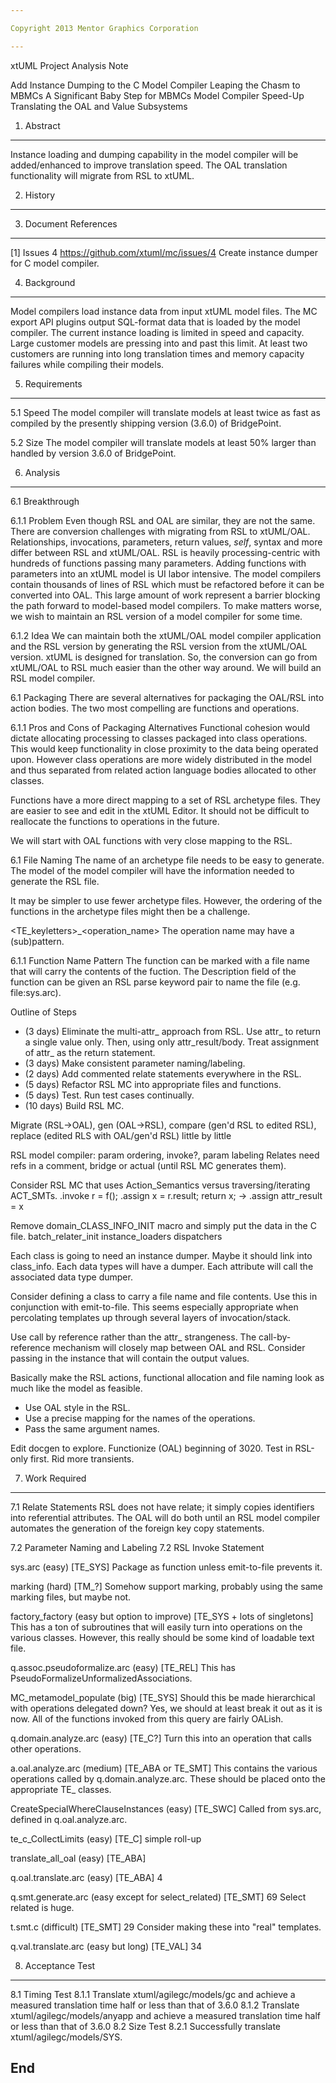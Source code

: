 ```yaml
---

Copyright 2013 Mentor Graphics Corporation

---
```


xtUML Project Analysis Note

Add Instance Dumping to the C Model Compiler
Leaping the Chasm to MBMCs
A Significant Baby Step for MBMCs
Model Compiler Speed-Up
Translating the OAL and Value Subsystems


1. Abstract
-----------
Instance loading and dumping capability in the model compiler will be
added/enhanced to improve translation speed.  The OAL translation
functionality will migrate from RSL to xtUML.


2. History
----------


3. Document References
----------------------
[1] Issues 4 <https://github.com/xtuml/mc/issues/4>
    Create instance dumper for C model compiler.


4. Background
-------------
Model compilers load instance data from input xtUML model files.  The
MC export API plugins output SQL-format data that is loaded by the model
compiler.  The current instance loading is limited in speed and capacity.
Large customer models are pressing into and past this limit.  At least
two customers are running into long translation times and memory capacity
failures while compiling their models.



5. Requirements
---------------
5.1 Speed
The model compiler will translate models at least twice as fast as compiled
by the presently shipping version (3.6.0) of BridgePoint.

5.2 Size
The model compiler will translate models at least 50% larger than handled
by version 3.6.0 of BridgePoint.


6. Analysis
-----------

6.1  Breakthrough

6.1.1  Problem
Even though RSL and OAL are similar, they are not the same.  There are
conversion challenges with migrating from RSL to xtUML/OAL.  Relationships,
invocations, parameters, return values, _self_, syntax  and more differ
between RSL and xtUML/OAL.  RSL is heavily processing-centric with hundreds
of functions passing many parameters.  Adding functions with parameters into
an xtUML model is UI labor intensive.  The model compilers contain thousands
of lines of RSL which must be refactored before it can be converted into OAL.
This large amount of work represent a barrier blocking the path forward to
model-based model compilers.  To make matters worse, we wish to maintain an
RSL version of a model compiler for some time.

6.1.2  Idea
We can maintain both the xtUML/OAL model compiler application and the
RSL version by generating the RSL version from the xtUML/OAL version.
xtUML is designed for translation.  So, the conversion can go from xtUML/OAL
to RSL much easier than the other way around.  We will build an RSL
model compiler.

6.1 Packaging
There are several alternatives for packaging the OAL/RSL into
action bodies.  The two most compelling are functions and operations.

6.1.1  Pros and Cons of Packaging Alternatives
Functional cohesion would dictate allocating processing to classes packaged
into class operations.  This would keep functionality in close proximity
to the data being operated upon.  However class operations are more widely
distributed in the model and thus separated from related action language
bodies allocated to other classes.

Functions have a more direct mapping to a set of RSL archetype files.
They are easier to see and edit in the xtUML Editor.  It should not be
difficult to reallocate the functions to operations in the future.

We will start with OAL functions with very close mapping to the RSL.


6.1 File Naming
The name of an archetype file needs to be easy to generate.  The
model of the model compiler will have the information needed to
generate the RSL file.

It may be simpler to use fewer archetype files.  However, the
ordering of the functions in the archetype files might then be a
challenge.

<TE_keyletters>_<operation_name>
The operation name may have a (sub)pattern.

6.1.1 Function Name Pattern
The function can be marked with a file name that will carry the contents
of the fuction.  The Description field of the function can be given an RSL
parse keyword pair to name the file (e.g. file:sys.arc).


Outline of Steps
- (3 days) Eliminate the multi-attr_ approach from RSL.  Use attr_ to return a single
value only.  Then, using only attr_result/body.  Treat assignment of attr_ as the
return statement.
- (3 days) Make consistent parameter naming/labeling.
- (2 days) Add commented relate statements everywhere in the RSL.
- (5 days) Refactor RSL MC into appropriate files and functions.
- (5 days) Test.  Run test cases continually.
- (10 days) Build RSL MC.

Migrate (RSL->OAL), gen (OAL->RSL), compare (gen'd RSL to edited RSL),
replace (edited RLS with OAL/gen'd RSL) little by little

RSL model compiler:  param ordering, invoke?, param labeling
Relates need refs in a comment, bridge or actual (until RSL MC generates them).

Consider RSL MC that uses Action_Semantics versus traversing/iterating ACT_SMTs.
  .invoke r = f(); .assign x = r.result;
  return x; -> .assign attr_result = x



Remove domain_CLASS_INFO_INIT macro and simply put the data in the C file.
  batch_relater_init
  instance_loaders
  dispatchers

Each class is going to need an instance dumper.
  Maybe it should link into class_info.
  Each data types will have a dumper.
  Each attribute will call the associated data type dumper.

Consider defining a class to carry a file name and file contents.
Use this in conjunction with emit-to-file.
This seems especially appropriate when percolating templates up
through several layers of invocation/stack.

Use call by reference rather than the attr_ strangeness.
The call-by-reference mechanism will closely map between OAL
and RSL.  Consider passing in the instance that will contain the
output values.

Basically make the RSL actions, functional allocation and file
naming look as much like the model as feasible.
  - Use OAL style in the RSL.
  - Use a precise mapping for the names of the operations.
  - Pass the same argument names.

Edit docgen to explore.
Functionize (OAL) beginning of 3020.
Test in RSL-only first.
Rid more transients.



7. Work Required
----------------

7.1 Relate Statements
RSL does not have relate; it simply copies identifiers into referential
attributes.  The OAL will do both until an RSL model compiler automates
the generation of the foreign key copy statements.

7.2 Parameter Naming and Labeling
7.2 RSL Invoke Statement


sys.arc (easy) [TE_SYS]
  Package as function unless emit-to-file prevents it.

marking (hard) [TM_?]
  Somehow support marking, probably using the same marking files,
  but maybe not.

factory_factory (easy but option to improve) [TE_SYS + lots of singletons]
  This has a ton of subroutines that will easily turn
  into operations on the various classes.  However, this
  really should be some kind of loadable text file.

q.assoc.pseudoformalize.arc (easy) [TE_REL]
  This has PseudoFormalizeUnformalizedAssociations.

MC_metamodel_populate (big) [TE_SYS]
  Should this be made hierarchical with operations delegated down?
  Yes, we should at least break it out as it is now.
  All of the functions invoked from this query are fairly OALish.

q.domain.analyze.arc (easy) [TE_C?]
  Turn this into an operation that calls other operations.

a.oal.analyze.arc (medium) [TE_ABA or TE_SMT]
  This contains the various operations called by q.domain.analyze.arc.
  These should be placed onto the appropriate TE_ classes.

CreateSpecialWhereClauseInstances (easy) [TE_SWC]
  Called from sys.arc, defined in q.oal.analyze.arc.

te_c_CollectLimits (easy) [TE_C]
  simple roll-up

translate_all_oal (easy) [TE_ABA]

q.oal.translate.arc (easy) [TE_ABA] 4

q.smt.generate.arc (easy except for select_related) [TE_SMT] 69
  Select related is huge.

t.smt.c (difficult) [TE_SMT] 29
  Consider making these into "real" templates.

q.val.translate.arc (easy but long) [TE_VAL] 34



8. Acceptance Test
------------
8.1    Timing Test
8.1.1  Translate xtuml/agilegc/models/gc and achieve a measured translation
       time half or less than that of 3.6.0
8.1.2  Translate xtuml/agilegc/models/anyapp and achieve a measured translation
       time half or less than that of 3.6.0
8.2    Size Test
8.2.1  Successfully translate xtuml/agilegc/models/SYS.

End
---
